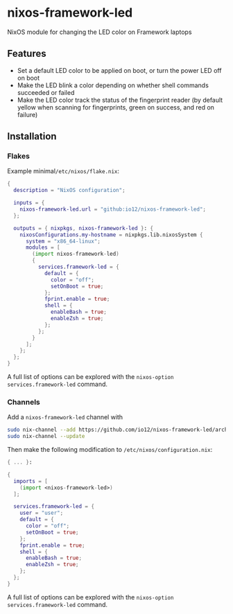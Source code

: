 # nixos-framework-led

NixOS module for changing the LED color on Framework laptops

## Features

- Set a default LED color to be applied on boot,
  or turn the power LED off on boot
- Make the LED blink a color depending on whether shell commands succeeded or failed
- Make the LED color track the status of the fingerprint reader (by default yellow when scanning for fingerprints, green on success, and red on failure)

## Installation

### Flakes

Example minimal`/etc/nixos/flake.nix`:

``` nix
{
  description = "NixOS configuration";

  inputs = {
    nixos-framework-led.url = "github:io12/nixos-framework-led";
  };

  outputs = { nixpkgs, nixos-framework-led }: {
    nixosConfigurations.my-hostname = nixpkgs.lib.nixosSystem {
      system = "x86_64-linux";
      modules = [
        (import nixos-framework-led)
        {
          services.framework-led = {
            default = {
              color = "off";
              setOnBoot = true;
            };
            fprint.enable = true;
            shell = {
              enableBash = true;
              enableZsh = true;
            };
          };
        }
      ];
    };
  };
}
```

A full list of options can be explored with the `nixos-option services.framework-led` command.

### Channels

Add a `nixos-framework-led` channel with

``` sh
sudo nix-channel --add https://github.com/io12/nixos-framework-led/archive/main.tar.gz nixos-framework-led
sudo nix-channel --update
```

Then make the following modification to `/etc/nixos/configuration.nix`:

``` nix
{ ... }:

{
  imports = [
    (import <nixos-framework-led>)
  ];

  services.framework-led = {
    user = "user";
    default = {
      color = "off";
      setOnBoot = true;
    };
    fprint.enable = true;
    shell = {
      enableBash = true;
      enableZsh = true;
    };
  };
}
```

A full list of options can be explored with the `nixos-option services.framework-led` command.
